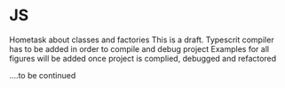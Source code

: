 # JS
Hometask about classes and factories
This is a draft. Typescrit compiler has to be added in order to compile and debug project
Examples for all figures will be added once project is complied, debugged and refactored


....to be continued
